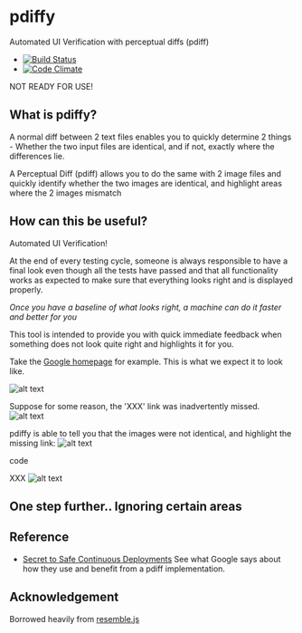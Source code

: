 pdiffy
======

Automated UI Verification with perceptual diffs (pdiff)
  - [![Build Status](https://travis-ci.org/kennychua/pdiffy.png?branch=master)](https://travis-ci.org/kennychua/pdiffy)
  - [![Code Climate](https://codeclimate.com/github/kennychua/pdiffy.png)](https://codeclimate.com/github/kennychua/pdiffy)

NOT READY FOR USE!

What is pdiffy?
------------------
A normal diff between 2 text files enables you to quickly determine 2 things - Whether the two input files are identical, and if not, exactly where the differences lie.

A Perceptual Diff (pdiff) allows you to do the same with 2 image files and quickly identify whether the two images are identical, and highlight areas where the 2 images mismatch

How can this be useful?
------------------------
Automated UI Verification!

At the end of every testing cycle, someone is always responsible to have a final look even though all the tests have passed and that all functionality works as expected to make sure that everything looks right and is displayed properly.

_Once you have a baseline of what looks right, a machine can do it faster and better for you_

This tool is intended to provide you with quick immediate feedback when something does not look quite right and highlights it for you.




Take the [Google homepage](http://www.google.com) for example. This is what we expect it to look like.

![alt text](http://kennychua.net/wp-content/uploads/2013/08/google_homepage_original.png "Expected Google Homepage")

Suppose for some reason, the 'XXX' link was inadvertently missed.
![alt text](http://kennychua.net/wp-content/uploads/2013/08/google_homepage_missinglink.png "Google Homepage with missing link")

pdiffy is able to tell you that the images were not identical, and highlight the missing link:
![alt text](http://kennychua.net/wp-content/uploads/2013/08/difference.png "Computed difference")

code

XXX
![alt text](http://kennychua.net/wp-content/uploads/2013/08/google_homepage_transparent.png "Google Homepage with transparency over missing link to ignore")

One step further.. Ignoring certain areas
----------------------------------------


Reference
---------
- [Secret to Safe Continuous Deployments](http://www.youtube.com/watch?v=UMnZiTL0tUc) See what Google says about how they use and benefit from a pdiff implementation. 

Acknowledgement
----------------
Borrowed heavily from [resemble.js](http://huddle.github.io/Resemble.js/)


